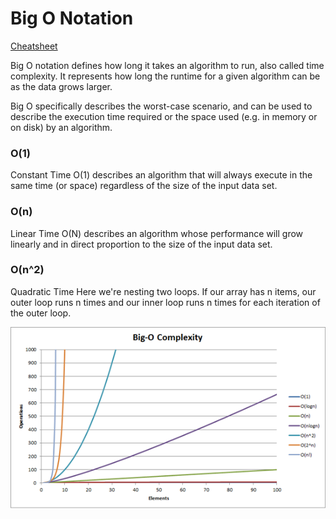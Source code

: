 # Big O Notation

[Cheatsheet](https://www.bigocheatsheet.com/)

Big O notation defines how long it takes an algorithm to run, also called time complexity. It represents how long the runtime for a given algorithm can be as the data grows larger.

Big O specifically describes the worst-case scenario, and can be used to describe the execution time required or the space used (e.g. in memory or on disk) by an algorithm.

### O(1)
Constant Time
O(1) describes an algorithm that will always execute in the same time (or space) regardless of the size of the input data set.


### O(n)
Linear Time
O(N) describes an algorithm whose performance will grow linearly and in direct proportion to the size of the input data set.

### O(n^2)
Quadratic Time
Here we're nesting two loops. If our array has n items, our outer loop runs n times and our inner loop runs n times for each iteration of the outer loop.

![BigONotation Image](../images/BigOComplexity.png)
